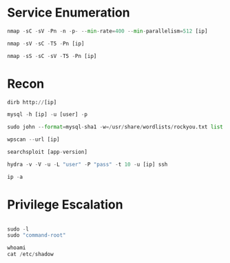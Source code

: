 # Service Enumeration
```python
nmap -sC -sV -Pn -n -p- --min-rate=400 --min-parallelism=512 [ip]

nmap -sV -sC -T5 -Pn [ip]

nmap -sS -sC -sV -T5 -Pn [ip]
```

# Recon
```python
dirb http://[ip]

mysql -h [ip] -u [user] -p

sudo john --format=mysql-sha1 -w=/usr/share/wordlists/rockyou.txt list

wpscan --url [ip]

searchsploit [app-version]

hydra -v -V -u -L "user" -P "pass" -t 10 -u [ip] ssh

ip -a


```

# Privilege Escalation
```python

sudo -l
sudo "command-root"

whoami
cat /etc/shadow
```